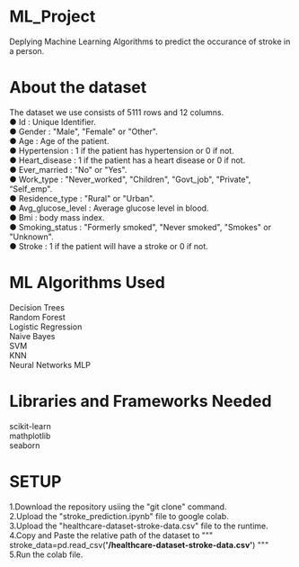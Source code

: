 # ML_Project
Deplying Machine Learning Algorithms to predict the occurance of stroke in a person.

# About the dataset
The dataset we use consists of 5111 rows and 12 columns. <br> 
● Id : Unique Identifier. <br> 
● Gender : "Male", "Female" or "Other".<br> 
● Age : Age of the patient.<br> 
● Hypertension : 1 if the patient has hypertension or 0 if not.<br> 
● Heart_disease : 1 if the patient has a heart disease or 0 if not.<br>  ● Ever_married : "No" or "Yes". <br> 
● Work_type : "Never_worked", "Children", "Govt_job", "Private", “Self_emp".<br> 
● Residence_type : "Rural" or "Urban". <br> 
● Avg_glucose_level : Average glucose level in blood. <br> 
● Bmi : body mass index. <br> 
● Smoking_status : "Formerly smoked", "Never smoked", "Smokes" or "Unknown". <br> 
● Stroke : 1 if the patient will have a stroke or 0 if not. 

# ML Algorithms Used
Decision Trees <br> 
Random Forest <br> 
Logistic Regression <br> 
Naive Bayes <br> 
SVM <br> 
KNN <br> 
Neural Networks MLP 

# Libraries and Frameworks Needed
scikit-learn <br> 
mathplotlib <br> 
seaborn 

# SETUP
1.Download the repository usiing the "git clone" command.<br> 
2.Upload the "stroke_prediction.ipynb" file to google colab.<br> 
3.Upload the "healthcare-dataset-stroke-data.csv" file to the runtime.<br>
4.Copy and Paste the relative path of the dataset to """ stroke_data=pd.read_csv(**'/healthcare-dataset-stroke-data.csv'**) """ <br>
5.Run the colab file.



